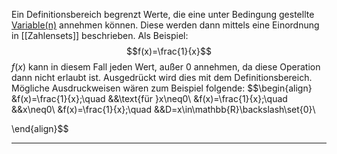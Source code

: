 Ein Definitionsbereich begrenzt Werte, die eine unter Bedingung gestellte [Variable(n)](Variable(n).md) annehmen können. Diese werden dann mittels eine Einordnung in [[Zahlensets]] beschrieben. Als Beispiel:
$$f(x)=\frac{1}{x}$$
$f(x)$ kann in diesem Fall jeden Wert, außer 0 annehmen, da diese Operation dann nicht erlaubt ist. Ausgedrückt wird dies mit dem Definitionsbereich.
Mögliche Ausdruckweisen wären zum Beispiel folgende:
$$\begin{align}
&f(x)=\frac{1}{x};\quad &&\text{für }x\neq0\\
&f(x)=\frac{1}{x};\quad &&x\neq0\\
&f(x)=\frac{1}{x};\quad &&D=x\in\mathbb{R}\backslash\set{0}\\

\end{align}$$

---